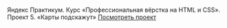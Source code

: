 Яндекс Практикум. Курс «Профессиональная вёрстка на HTML и CSS».
Проект 5. «Карты подскажут»
[Посмотреть проект](https://rasulovdonetsk.github.io/karty-podskazhut/)
